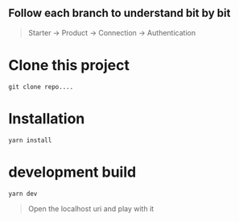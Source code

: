 ## Follow each branch to understand bit by bit

> Starter -> Product -> Connection -> Authentication

# Clone this project

`git clone repo....`

# Installation

`yarn install`

# development build

`yarn dev`

> Open the localhost uri and play with it
